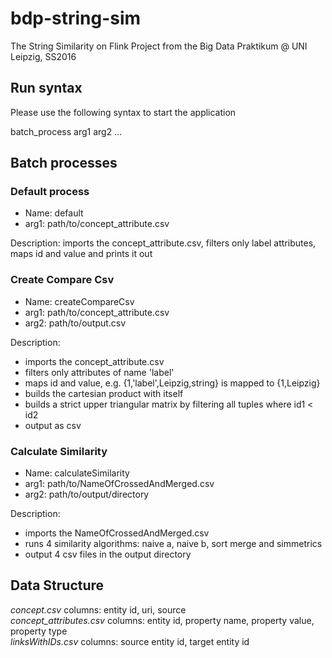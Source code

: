 # bdp-string-sim
The String Similarity on Flink Project from the Big Data Praktikum @ UNI Leipzig, SS2016
## Run syntax
Please use the following syntax to start the application

batch_process arg1 arg2 ...

## Batch processes
### Default process
* Name: default
* arg1: path/to/concept_attribute.csv

Description: imports the concept_attribute.csv, filters only label attributes, maps id and value and prints it out

### Create Compare Csv
* Name: createCompareCsv
* arg1: path/to/concept_attribute.csv
* arg2: path/to/output.csv

Description:
* imports the concept_attribute.csv
* filters only attributes of name 'label'
* maps id and value, e.g. {1,'label',Leipzig,string} is mapped to {1,Leipzig}
* builds the cartesian product with itself
* builds a strict upper triangular matrix by filtering all tuples where id1 < id2
* output as csv

### Calculate Similarity
* Name: calculateSimilarity
* arg1: path/to/NameOfCrossedAndMerged.csv
* arg2: path/to/output/directory

Description:
* imports the NameOfCrossedAndMerged.csv
* runs 4 similarity algorithms: naive a, naive b, sort merge and simmetrics
* output 4 csv files in the output directory

## Data Structure
*concept.csv* columns: entity id, uri, source  
*concept_attributes.csv* columns: entity id, property name, property value, property type  
*linksWithIDs.csv* columns: source entity id, target entity id  

